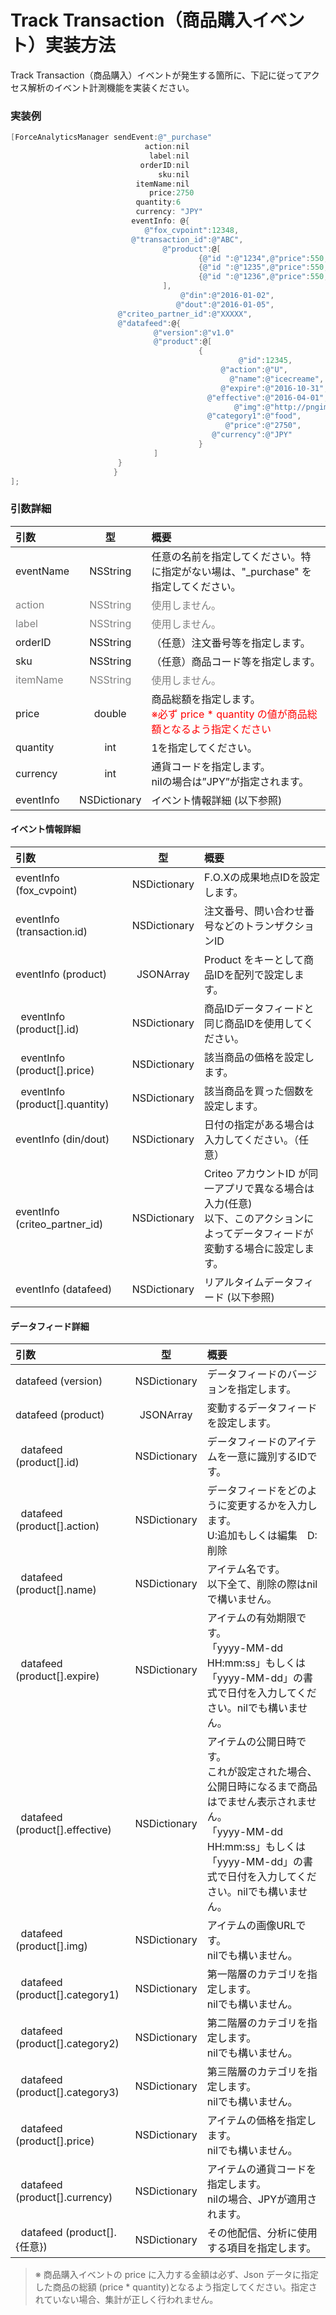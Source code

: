 # Track Transaction（商品購入イベント）実装方法

Track Transaction（商品購入）イベントが発生する箇所に、下記に従ってアクセス解析のイベント計測機能を実装ください。

### 実装例

```objective-c
[ForceAnalyticsManager sendEvent:@"_purchase"
		                      action:nil
		                       label:nil
		                     orderID:nil
		                         sku:nil
		                    itemName:nil
		                       price:2750
		                    quantity:6
		                    currency: "JPY"
		                   eventInfo: @{
                              @"fox_cvpoint":12348,
                           @"transaction_id":@"ABC",
                                  @"product":@[
                                          {@"id ":@"1234",@"price":550,@"quantity":@1},
                                          {@"id ":@"1235",@"price":550,@"quantity":@2},
                                          {@"id ":@"1236",@"price":550,@"quantity":@2}
                                  ],
                                      @"din":@"2016-01-02",
                                     @"dout":@"2016-01-05",
                        @"criteo_partner_id":@"XXXXX",
                        @"datafeed":@{
                                @"version":@"v1.0"
                                @"product":@[
                                          {
                                                   @"id":12345,
                                               @"action":@"U",
                                                 @"name":@"icecreame",
                                               @"expire":@"2016-10-31",
                                            @"effective":@"2016-04-01",
                                                  @"img":@"http://pngimg.com/upload/ice_cream_PNG5099.png",
                                            @"category1":@"food",
                                                @"price":@"2750",
                                             @"currency":@"JPY"
                                          }
                                ]
                        }
                       }
];
```

### 引数詳細

| 引数 | 型 | 概要 |
|:----------|:-----------:|:------------|
|eventName|NSString|任意の名前を指定してください。特に指定がない場は、"_purchase" を指定してください。|
|<span style="color:grey">action|<span style="color:grey">NSString|<span style="color:grey">使用しません。|
|<span style="color:grey">label|<span style="color:grey">NSString|<span style="color:grey">使用しません。|
|orderID|NSString|（任意）注⽂番号等を指定します。|
|sku|NSString|（任意）商品コード等を指定します。|
|<span style="color:grey">itemName|<span style="color:grey">NSString|<span style="color:grey">使用しません。|
|price|double|商品総額を指定します。<br><span style="color:red">※必ず price * quantity の値が商品総額となるよう指定ください|
|quantity|int|1を指定してください。|
|currency|int|通貨コードを指定します。<br>nilの場合は”JPY”が指定されます。|
|eventInfo|NSDictionary|イベント情報詳細 (以下参照)|

#### イベント情報詳細

| 引数 | 型 | 概要 |
|:----------|:-----------:|:------------|
|eventInfo (fox_cvpoint)|NSDictionary|F.O.Xの成果地点IDを設定します。|
|eventInfo (transaction.id)|NSDictionary|注文番号、問い合わせ番号などのトランザクションID|
|eventInfo (product)|JSONArray|Product をキーとして商品IDを配列で設定します。
|&nbsp;&nbsp;eventInfo (product[].id)|NSDictionary|商品IDデータフィードと同じ商品IDを使用してください。|
|&nbsp;&nbsp;eventInfo (product[].price)|NSDictionary|該当商品の価格を設定します。|
|&nbsp;&nbsp;eventInfo (product[].quantity)|NSDictionary|該当商品を買った個数を設定します。|
|eventInfo (din/dout)|NSDictionary|⽇付の指定がある場合は⼊⼒してください。（任意）|
|eventInfo (criteo_partner_id)|NSDictionary|Criteo アカウントID が同⼀アプリで異なる場合は⼊⼒(任意)<br>以下、このアクションによってデータフィードが変動する場合に設定します。|
|eventInfo (datafeed)|NSDictionary|リアルタイムデータフィード (以下参照)|

#### データフィード詳細

| 引数 | 型 | 概要 |
|:----------|:-----------:|:------------|
|datafeed (version)|NSDictionary|データフィードのバージョンを指定します。|
|datafeed (product)|JSONArray|変動するデータフィードを設定します。|
|&nbsp;&nbsp;datafeed (product[].id)|NSDictionary|データフィードのアイテムを一意に識別するIDです。|
|&nbsp;&nbsp;datafeed (product[].action)|NSDictionary|データフィードをどのように変更するかを入力します。<br>U:追加もしくは編集　D:削除|
|&nbsp;&nbsp;datafeed (product[].name)|NSDictionary|アイテム名です。<br>以下全て、削除の際はnilで構いません。|
|&nbsp;&nbsp;datafeed (product[].expire)|NSDictionary|アイテムの有効期限です。<br>「yyyy-MM-dd HH:mm:ss」もしくは「yyyy-MM-dd」の書式で日付を入力してください。nilでも構いません。|
|&nbsp;&nbsp;datafeed (product[].effective)|NSDictionary|アイテムの公開日時です。<br>これが設定された場合、公開日時になるまで商品はでません表示されません。<br>「yyyy-MM-dd HH:mm:ss」もしくは「yyyy-MM-dd」の書式で日付を入力してください。nilでも構いません。|
|&nbsp;&nbsp;datafeed (product[].img)|NSDictionary|アイテムの画像URLです。<br>nilでも構いません。|
|&nbsp;&nbsp;datafeed (product[].category1)|NSDictionary|第一階層のカテゴリを指定します。<br>nilでも構いません。|
|&nbsp;&nbsp;datafeed (product[].category2)|NSDictionary|第二階層のカテゴリを指定します。<br>nilでも構いません。|
|&nbsp;&nbsp;datafeed (product[].category3)|NSDictionary|第三階層のカテゴリを指定します。<br>nilでも構いません。|
|&nbsp;&nbsp;datafeed (product[].price)|NSDictionary|アイテムの価格を指定します。<br>nilでも構いません。|
|&nbsp;&nbsp;datafeed (product[].currency)|NSDictionary|アイテムの通貨コードを指定します。<br>nilの場合、JPYが適用されます。|
|&nbsp;&nbsp;datafeed (product[].{任意})|NSDictionary|その他配信、分析に使用する項目を指定します。|

> ※ 商品購⼊イベントの price に⼊⼒する⾦額は必ず、Json データに指定した商品の総額 (price * quantity)となるよう指定してください。指定されていない場合、集計が正しく⾏われません。

